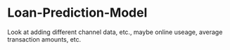 # Loan-Prediction-Model

Look at adding different channel data, etc., maybe online useage, average transaction amounts, etc.
